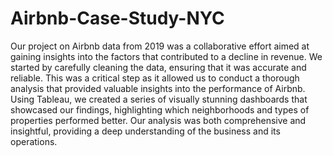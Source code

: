 # Airbnb-Case-Study-NYC
Our project on Airbnb data from 2019 was a collaborative effort aimed at gaining insights into the factors that contributed to a decline in revenue. We started by carefully cleaning the data, ensuring that it was accurate and reliable. This was a critical step as it allowed us to conduct a thorough analysis that provided valuable insights into the performance of Airbnb. Using Tableau, we created a series of visually stunning dashboards that showcased our findings, highlighting which neighborhoods and types of properties performed better. Our analysis was both comprehensive and insightful, providing a deep understanding of the business and its operations.
